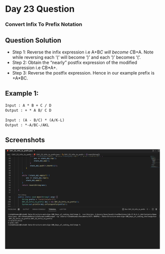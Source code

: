 
# Day 23 Question
### Convert Infix To Prefix Notation



## Question Solution
- Step 1: Reverse the infix expression i.e A+B*C will become C*B+A. Note while reversing each ‘(‘ will become ‘)’ and each ‘)’ becomes ‘(‘.
- Step 2: Obtain the “nearly” postfix expression of the modified expression i.e CB*A+.
- Step 3: Reverse the postfix expression. Hence in our example prefix is +A*BC.


## Example 1:


````
Input : A * B + C / D
Output : + * A B/ C D 

Input : (A - B/C) * (A/K-L)
Output : *-A/BC-/AKL

````










## Screenshots

![Solution Screenshot](/ProgramSS/Solution23.png)







